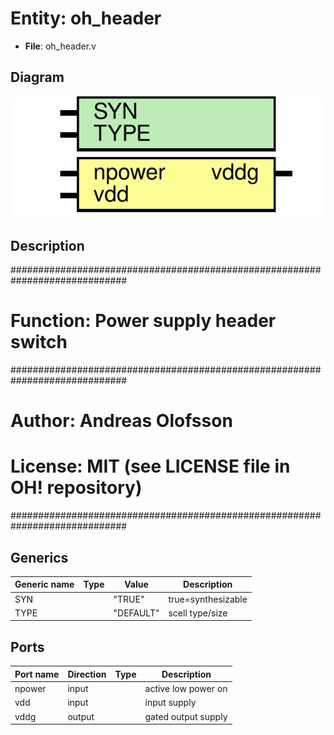 # Entity: oh_header

- **File**: oh_header.v
## Diagram

![Diagram](oh_header.svg "Diagram")
## Description

#############################################################################
# Function: Power supply header switch                                      #
#############################################################################
# Author:   Andreas Olofsson                                                #
# License:  MIT (see LICENSE file in OH! repository)                        #
#############################################################################

## Generics

| Generic name | Type | Value     | Description          |
| ------------ | ---- | --------- | -------------------- |
| SYN          |      | "TRUE"    |  true=synthesizable  |
| TYPE         |      | "DEFAULT" |  scell type/size     |
## Ports

| Port name | Direction | Type | Description         |
| --------- | --------- | ---- | ------------------- |
| npower    | input     |      | active low power on |
| vdd       | input     |      | input supply        |
| vddg      | output    |      | gated output supply |
